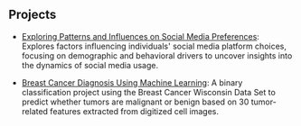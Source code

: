 ## Projects

- [Exploring Patterns and Influences on Social Media Preferences](https://github.com/sidbijo/group-project-tweetbots): Explores factors influencing individuals' social media platform choices, focusing on demographic and behavioral drivers to uncover insights into the dynamics of social media usage.

- [Breast Cancer Diagnosis Using Machine Learning](https://github.com/sidbijo/breast-cancer-diagnosis): A binary classification project using the Breast Cancer Wisconsin Data Set to predict whether tumors are malignant or benign based on 30 tumor-related features extracted from digitized cell images.
